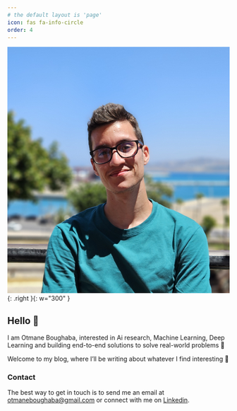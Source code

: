 ```yaml
---
# the default layout is 'page'
icon: fas fa-info-circle
order: 4
---
```


![Desktop View](/assets/avatar.jpg){: .right }{: w="300" }

## Hello 👋

I am Otmane Boughaba, interested in Ai research, Machine Learning, Deep Learning and building end-to-end solutions to solve real-world problems 🚀

Welcome to my blog, where I’ll be writing about whatever I find interesting 📝

<!-- <br> -->
### Contact
The best way to get in touch is to send me an email at [otmaneboughaba@gmail.com](mailto:otmaneboughaba@gmail.com) or connect with me on [Linkedin](https://www.linkedin.com/in/otmaneboughaba).